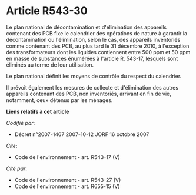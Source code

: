 # Article R543-30

Le plan national de décontamination et d'élimination des appareils contenant des PCB fixe le calendrier des opérations de
nature à garantir la décontamination ou l'élimination, selon le cas, des appareils inventoriés comme contenant des PCB, au
plus tard le 31 décembre 2010, à l'exception des transformateurs dont les liquides contiennent entre 500 ppm et 50 ppm en
masse de substances énumérées à l'article R. 543-17, lesquels sont éliminés au terme de leur utilisation.

Le plan national définit les moyens de contrôle du respect du calendrier.

Il prévoit également les mesures de collecte et d'élimination des autres appareils contenant des PCB, non inventoriés,
arrivant en fin de vie, notamment, ceux détenus par les ménages.

**Liens relatifs à cet article**

_Codifié par_:

  - Décret n°2007-1467 2007-10-12 JORF 16 octobre 2007

_Cite_:

  - Code de l'environnement - art. R543-17 (V)

_Cité par_:

  - Code de l'environnement - art. R543-27 (V)
  - Code de l'environnement - art. R655-15 (V)
